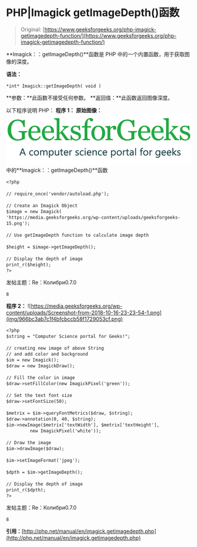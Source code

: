 # PHP|Imagick getImageDepth()函数

> Original: [https://www.geeksforgeeks.org/php-imagick-getimagedepth-function/](https://www.geeksforgeeks.org/php-imagick-getimagedepth-function/)

**Imagick：：getImageDepth()**函数是 PHP 中的一个内置函数，用于获取图像的深度。

**语法：**

```
*int* Imagick::getImageDepth( void )
```

**参数：**此函数不接受任何参数。
**返回值：**此函数返回图像深度。

以下程序说明 PHP：
**程序 1：**
**原始图像：**
![](img/efa5ea8e0258291fa60ad9a32c288072.png)中的**Imagick：：getImageDepth()**函数

```
<?php 

// require_once('vendor/autoload.php');

// Create an Imagick Object
$image = new Imagick(
'https://media.geeksforgeeks.org/wp-content/uploads/geeksforgeeks-15.png');

// Use getImageDepth function to calculate image depth

$height = $image->getImageDepth();

// Display the depth of image
print_r($height);
?>
```

发帖主题：Re：Колибри0.7.0

```
8
```

**程序 2：**
![https://media.geeksforgeeks.org/wp-content/uploads/Screenshot-from-2018-10-16-23-23-54-1.png](img/966bc3ab7c1f4bfcbccb58f1729053cf.png)

```
<?php 
$string = "Computer Science portal for Geeks!"; 

// creating new image of above String 
// and add color and background 
$im = new Imagick(); 
$draw = new ImagickDraw(); 

// Fill the color in image 
$draw->setFillColor(new ImagickPixel('green')); 

// Set the text font size 
$draw->setFontSize(50); 

$metrix = $im->queryFontMetrics($draw, $string); 
$draw->annotation(0, 40, $string); 
$im->newImage($metrix['textWidth'], $metrix['textHeight'], 
         new ImagickPixel('white')); 

// Draw the image          
$im->drawImage($draw); 

$im->setImageFormat('jpeg');

$dpth = $im->getImageDepth();

// Display the depth of image
print_r($dpth);
?>
```

发帖主题：Re：Колибри0.7.0

```
8 
```

**引用：**[http://php.net/manual/en/imagick.getimagedepth.php](http://php.net/manual/en/imagick.getimagedepth.php)
